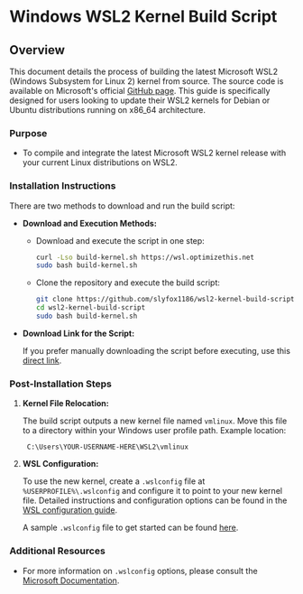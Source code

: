 # Windows WSL2 Kernel Build Script

## Overview

This document details the process of building the latest Microsoft WSL2 (Windows Subsystem for Linux 2) kernel from source. The source code is available on Microsoft's official [GitHub page](https://github.com/microsoft/WSL2-Linux-Kernel/). This guide is specifically designed for users looking to update their WSL2 kernels for Debian or Ubuntu distributions running on x86_64 architecture.

### Purpose

- To compile and integrate the latest Microsoft WSL2 kernel release with your current Linux distributions on WSL2.

### Installation Instructions

There are two methods to download and run the build script:

- **Download and Execution Methods:**

  - Download and execute the script in one step:
    ```sh
    curl -Lso build-kernel.sh https://wsl.optimizethis.net
    sudo bash build-kernel.sh
    ```
  
  - Clone the repository and execute the build script:
    ```sh
    git clone https://github.com/slyfox1186/wsl2-kernel-build-script.git
    cd wsl2-kernel-build-script
    sudo bash build-kernel.sh
    ```

- **Download Link for the Script:**

  If you prefer manually downloading the script before executing, use this [direct link](https://wsl.optimizethis.net).

### Post-Installation Steps

1. **Kernel File Relocation:**

   The build script outputs a new kernel file named `vmlinux`. Move this file to a directory within your Windows user profile path. Example location:
   
   ```batch
    C:\Users\YOUR-USERNAME-HERE\WSL2\vmlinux
   ```

2. **WSL Configuration:**

   To use the new kernel, create a `.wslconfig` file at `%USERPROFILE%\.wslconfig` and configure it to point to your new kernel file. Detailed instructions and configuration options can be found in the [WSL configuration guide](https://learn.microsoft.com/en-us/windows/wsl/wsl-config).

   A sample `.wslconfig` file to get started can be found [here](https://github.com/slyfox1186/windows-wsl2-kernel-build-script/blob/main/.wslconfig).

### Additional Resources

- For more information on `.wslconfig` options, please consult the [Microsoft Documentation](https://learn.microsoft.com/en-us/windows/wsl/wsl-config).
